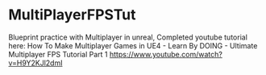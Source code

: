 # MultiPlayerFPSTut
Blueprint practice with Multiplayer in unreal, 
Completed youtube tutorial here:
How To Make Multiplayer Games in UE4 - Learn By DOING - Ultimate Multiplayer FPS Tutorial Part 1
https://www.youtube.com/watch?v=H9Y2KJl2dmI
